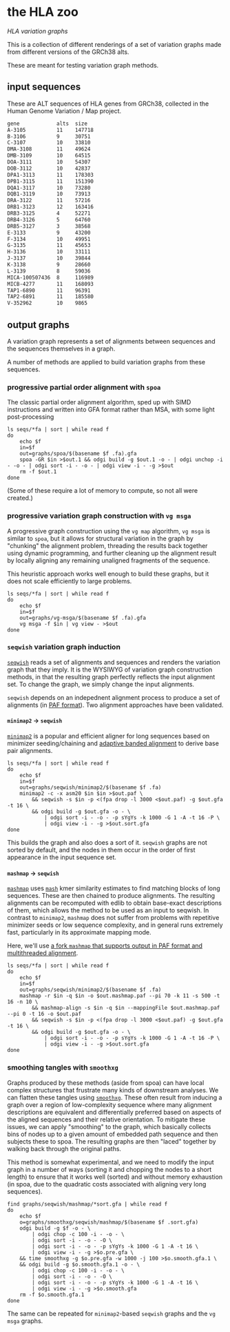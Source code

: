 # the HLA zoo

_HLA variation graphs_

This is a collection of different renderings of a set of variation graphs made from different versions of the GRCh38 alts.

These are meant for testing variation graph methods.

## input sequences

These are ALT sequences of HLA genes from GRCh38, collected in the Human Genome Variation / Map project.

```txt
gene            alts  size
A-3105          11    147718
B-3106          9     30751
C-3107          10    33810
DMA-3108        11    49624
DMB-3109        10    64515
DOA-3111        10    54307
DOB-3112        10    42837
DPA1-3113       11    178303
DPB1-3115       11    151390
DQA1-3117       10    73280
DQB1-3119       10    73913
DRA-3122        11    57216
DRB1-3123       12    163416
DRB3-3125       4     52271
DRB4-3126       5     64760
DRB5-3127       3     38568
E-3133          9     43200
F-3134          10    49951
G-3135          11    45653
H-3136          10    33111
J-3137          10    39844
K-3138          9     28660
L-3139          8     59036
MICA-100507436  8     116989
MICB-4277       11    168093
TAP1-6890       11    96391
TAP2-6891       11    185580
V-352962        10    9865
```

## output graphs

A variation graph represents a set of alignments between sequences and the sequences themselves in a graph.

A number of methods are applied to build variation graphs from these sequences.

### progressive partial order alignment with `spoa`

The classic partial order alignment algorithm, sped up with SIMD instructions and written into GFA format rather than MSA, with some light post-processing

```
ls seqs/*fa | sort | while read f
do
    echo $f
    in=$f
    out=graphs/spoa/$(basename $f .fa).gfa
    spoa -GR $in >$out.1 && odgi build -g $out.1 -o - | odgi unchop -i - -o - | odgi sort -i - -o - | odgi view -i - -g >$out
    rm -f $out.1
done
```

(Some of these require a lot of memory to compute, so not all were created.)

### progressive variation graph construction with `vg msga`

A progressive graph construction using the `vg map` algorithm, `vg msga` is similar to `spoa`, but it allows for structural variation in the graph by "chunking" the alignment problem, threading the results back together using dynamic programming, and further cleaning up the alignment result by locally aligning any remaining unaligned fragments of the sequence.

This heuristic approach works well enough to build these graphs, but it does not scale efficiently to large problems.

```
ls seqs/*fa | sort | while read f
do
    echo $f
    in=$f
    out=graphs/vg-msga/$(basename $f .fa).gfa
    vg msga -f $in | vg view - >$out
done
```

### `seqwish` variation graph induction

[`seqwish`](https://github.com/ekg/seqwish) reads a set of alignments and sequences and renders the variation graph that they imply.
It is the WYSIWYG of variation graph construction methods, in that the resulting graph perfectly reflects the input alignment set.
To change the graph, we simply change the input alignments.

`seqwish` depends on an indepednent alignment process to produce a set of alignments (in [PAF format](https://github.com/lh3/miniasm/blob/master/PAF.md)).
Two alignment approaches have been validated.

#### `minimap2` → `seqwish`

[`minimap2`](https://github.com/lh3/minimap2) is a popular and efficient aligner for long sequences based on minimizer seeding/chaining and [adaptive banded alignment](https://github.com/ocxtal/libgaba) to derive base pair alignments.

```
ls seqs/*fa | sort | while read f
do
    echo $f
    in=$f
    out=graphs/seqwish/minimap2/$(basename $f .fa)
    minimap2 -c -x asm20 $in $in >$out.paf \
        && seqwish -s $in -p <(fpa drop -l 3000 <$out.paf) -g $out.gfa -t 16 \
        && odgi build -g $out.gfa -o - \
            | odgi sort -i - -o - -p sYgYs -k 1000 -G 1 -A -t 16 -P \
            | odgi view -i - -g >$out.sort.gfa
done
```

This builds the graph and also does a sort of it.
`seqwish` graphs are not sorted by default, and the nodes in them occur in the order of first appearance in the input sequence set.


#### `mashmap` → `seqwish`

[`mashmap`](https://github.com/marbl/MashMap) uses [`mash`](http://mash.readthedocs.org/) kmer similarity estimates to find matching blocks of long sequences.
These are then chained to produce alignments.
The resulting alignments can be recomputed with edlib to obtain base-exact descriptions of them, which allows the method to be used as an input to seqwish.
In contrast to `minimap2`, `mashmap` does not suffer from problems with repetitive minimizer seeds or low sequence complexity, and in general runs extremely fast, particularly in its approximate mapping mode.

Here, we'll use [a fork `mashmap` that supports output in PAF format and multithreaded alignment](https://github.com/ekg/MashMap).

```
ls seqs/*fa | sort | while read f
do
    echo $f
    in=$f
    out=graphs/seqwish/minimap2/$(basename $f .fa)
    mashmap -r $in -q $in -o $out.mashmap.paf --pi 70 -k 11 -s 500 -t 16 -n 10 \
        && mashmap-align -s $in -q $in --mappingFile $out.mashmap.paf --pi 0 -t 16 -o $out.paf
        && seqwish -s $in -p <(fpa drop -l 3000 <$out.paf) -g $out.gfa -t 16 \
        && odgi build -g $out.gfa -o - \
            | odgi sort -i - -o - -p sYgYs -k 1000 -G 1 -A -t 16 -P \
            | odgi view -i - -g >$out.sort.gfa
done
```

### smoothing tangles with `smoothxg`

Graphs produced by these methods (aside from spoa) can have local complex structures that frustrate many kinds of downstream analyses.
We can flatten these tangles using [`smoothxg`](https://github.com/ekg/smoothxg).
These often result from inducing a graph over a region of low-complexity sequence where many alignment descriptions are equivalent and differentially preferred based on aspects of the aligned sequences and their relative orientation.
To mitigate these issues, we can apply "smoothing" to the graph, which basically collects bins of nodes up to a given amount of embedded path sequence and then subjects these to spoa.
The resulting graphs are then "laced" together by walking back through the original paths.

This method is somewhat experimental, and we need to modify the input graph in a number of ways (sorting it and chopping the nodes to a short length) to ensure that it works well (sorted) and without memory exhaustion (in spoa, due to the quadratic costs associated with aligning very long sequences).

```
find graphs/seqwish/mashmap/*sort.gfa | while read f
do
    echo $f
    o=graphs/smoothxg/seqwish/mashmap/$(basename $f .sort.gfa)
    odgi build -g $f -o - \
        | odgi chop -c 100 -i - -o - \
        | odgi sort -i - -o - -O \
        | odgi sort -i - -o - -p sYgYs -k 1000 -G 1 -A -t 16 \
        | odgi view -i - -g >$o.pre.gfa \
    && time smoothxg -g $o.pre.gfa -w 1000 -j 100 >$o.smooth.gfa.1 \
    && odgi build -g $o.smooth.gfa.1 -o - \
        | odgi chop -c 100 -i - -o - \
        | odgi sort -i - -o - -O \
        | odgi sort -i - -o - -p sYgYs -k 1000 -G 1 -A -t 16 \
        | odgi view -i - -g >$o.smooth.gfa
    rm -f $o.smooth.gfa.1
done
```

The same can be repeated for `minimap2`-based `seqwish` graphs and the `vg msga` graphs.
